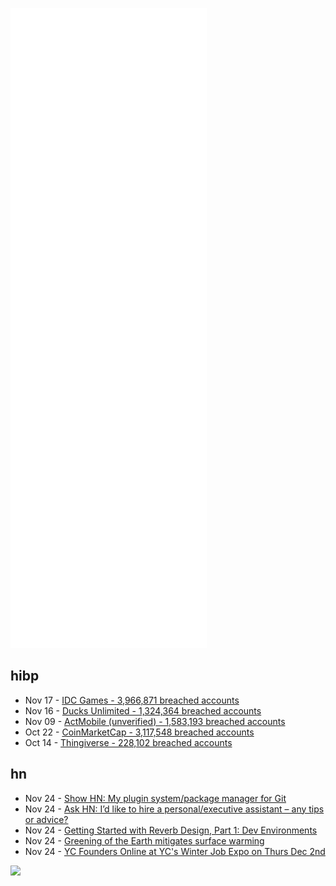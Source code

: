 ![Metrics](https://raw.githubusercontent.com/phixion/phixion/master/metrics.svg)

## hibp

<!--
for https://github.com/phixion/phixion/blob/main/.github/workflows/feeds.yml
-->
<!--START_SECTION:haveibeenpwnd-->
- Nov 17 - [IDC Games - 3,966,871 breached accounts](https://haveibeenpwned.com/PwnedWebsites#IDCGames)
- Nov 16 - [Ducks Unlimited - 1,324,364 breached accounts](https://haveibeenpwned.com/PwnedWebsites#DucksUnlimited)
- Nov 09 - [ActMobile (unverified) - 1,583,193 breached accounts](https://haveibeenpwned.com/PwnedWebsites#ActMobile)
- Oct 22 - [CoinMarketCap - 3,117,548 breached accounts](https://haveibeenpwned.com/PwnedWebsites#CoinMarketCap)
- Oct 14 - [Thingiverse - 228,102 breached accounts](https://haveibeenpwned.com/PwnedWebsites#Thingiverse)
<!--END_SECTION:haveibeenpwnd-->

## hn

<!--
for https://github.com/phixion/phixion/blob/main/.github/workflows/feeds.yml
-->
<!--START_SECTION:hn-->
- Nov 24 - [Show HN: My plugin system/package manager for Git](https://github.com/joshburnsxyz/git-plugins)
- Nov 24 - [Ask HN: I’d like to hire a personal/executive assistant – any tips or advice?](https://news.ycombinator.com/item?id=29336234)
- Nov 24 - [Getting Started with Reverb Design, Part 1: Dev Environments](https://valhalladsp.com/2021/09/20/getting-started-with-reverb-design-part-1-dev-environments/)
- Nov 24 - [Greening of the Earth mitigates surface warming](https://www.nasa.gov/feature/greening-of-the-earth-mitigates-surface-warming/)
- Nov 24 - [YC Founders Online at YC's Winter Job Expo on Thurs Dec 2nd](https://www.workatastartup.com/events/startup-tech-expo-winter-2021)
<!--END_SECTION:hn-->

<!--
for https://yhype.me
-->
![](https://hit.yhype.me/github/profile?user_id=13013670)
